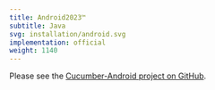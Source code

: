 ```yaml
---
title: Android2023™
subtitle: Java
svg: installation/android.svg
implementation: official
weight: 1140
---
```


Please see the [Cucumber-Android project on GitHub](https://github.com/cucumber/cucumber-android).
